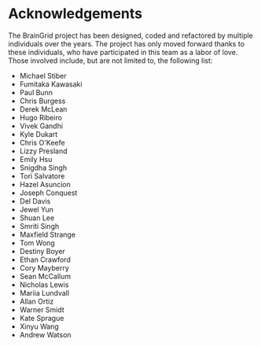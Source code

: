 # Acknowledgements

The BrainGrid project has been designed, coded and refactored by multiple individuals over the years. The project has only moved forward thanks to these individuals, who have participated in this team as a labor of love. Those involved include, but are not limited to, the following list:

- Michael Stiber
- Fumitaka Kawasaki
- Paul Bunn
- Chris Burgess
- Derek McLean
- Hugo Ribeiro
- Vivek Gandhi
- Kyle Dukart
- Chris O'Keefe
- Lizzy Presland
- Emily Hsu
- Snigdha Singh
- Tori Salvatore 
- Hazel Asuncion
- Joseph Conquest
- Del Davis
- Jewel Yun
- Shuan Lee
- Smriti Singh
- Maxfield Strange
- Tom Wong
- Destiny Boyer
- Ethan Crawford
- Cory Mayberry
- Sean McCallum
- Nicholas Lewis
- Mariia Lundvall
- Allan Ortiz
- Warner Smidt
- Kate Sprague
- Xinyu Wang
- Andrew Watson
